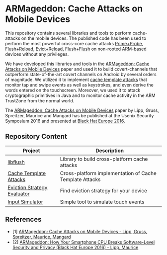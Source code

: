 # ARMageddon: Cache Attacks on Mobile Devices

This repository contains several libraries and tools to perform cache-attacks on
the mobile devices. The published code has been used to perform the most
powerful cross-core cache attacks [Prime+Probe](https://eprint.iacr.org/2005/271.pdf), [Flush+Reload](https://eprint.iacr.org/2013/448.pdf), [Evict+Reload](https://www.usenix.org/system/files/conference/usenixsecurity15/sec15-paper-gruss.pdf), [Flush+Flush](http://arxiv.org/abs/1511.04594) on non-rooted ARM-based devices without any privileges.

We have developed this libraries and tools in the [ARMageddon: Cache Attacks on Mobile Devices](https://www.usenix.org/conference/usenixsecurity16/technical-sessions/presentation/lipp) paper and used it to build covert-channels that outperform state-of-the-art covert channels on Android by several orders of magnitude. We utilized it to implement [cache template attacks](https://www.usenix.org/system/files/conference/usenixsecurity15/sec15-paper-gruss.pdf) that monitor tap and swipe events as well as keystrokes, and even derive the words entered on the touchscreen. Moreover, we used it to attack cryptographic primitives in Java and to monitor cache activity in the ARM TrustZone from the normal world.

The [ARMageddon: Cache Attacks on Mobile Devices](https://www.usenix.org/conference/usenixsecurity16/technical-sessions/presentation/lipp) paper by Lipp, Gruss, Spreitzer, Maurice and Mangard has be published at the Usenix Security Symposium 2016 and presented at [Black Hat Europe 2016](https://www.blackhat.com/eu-16/briefings/schedule/index.html#armageddon-how-your-smartphone-cpu-breaks-software-level-security-and-privacy-4887).

## Repository Content

| Project  | Description |
| -------- | ------------- |
| [libflush](libflush) | Library to build cross-platform cache attacks |
| [Cache Template Attacks](cache_template_attacks) | Cross-platform implementation of Cache Template Attacks |
| [Eviction Strategy Evaluator](eviction_strategy_evaluator) | Find eviction strategy for your device |
| [Input Simulator](input_simulator) | Simple tool to simulate touch events |

## References

* [1] [ARMageddon: Cache Attacks on Mobile Devices - Lipp, Gruss, Spreitzer, Maurice, Mangard](https://www.usenix.org/conference/usenixsecurity16/technical-sessions/presentation/lipp)
* [2] [ARMageddon: How Your Smartphone CPU Breaks Software-Level Security and Privacy (Black Hat Europe 2016) - Lipp, Maurice](https://www.blackhat.com/eu-16/briefings/schedule/index.html#armageddon-how-your-smartphone-cpu-breaks-software-level-security-and-privacy-4887)
